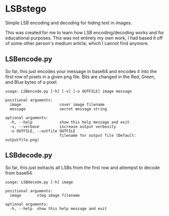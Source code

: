 # LSBstego
Simple LSB encoding and decoding for hiding text in images. 

This was created for me to learn how LSB encoding/decoding works and for educational purposes. This was not entirely my own work, I had based it off of some other person's medium article, which I cannot find anymore.

## LSBencode.py
So far, this just encodes your message in base64 and encodes it into the first row of pixels in a given png file. Bits are changed in
the Red, Green, and Blue bytes of a pixel.

```console
usage: LSBencode.py [-h] [-v] [-o OUTFILE] image message

positional arguments:
  image                 cover image filename
  message               secret message string

optional arguments:
  -h, --help            show this help message and exit
  -v, --verbose         increase output verbosity
  -o OUTFILE, --outfile OUTFILE
                        filename for output file (Default: outputfile.png)
```

## LSBdecode.py
So far, this just extracts all LSBs from the first row and attempst to decode from base64.

```console
usage: LSBdecode.py [-h] image

positional arguments:
  image       steg image filename

optional arguments:
  -h, --help  show this help message and exit
```
